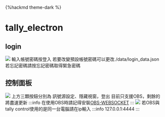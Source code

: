 {%hackmd theme-dark %}
# tally_electron
## login
![](https://i.imgur.com/JSgxE0n.png)
輸入帳號密碼按登入
若要改變預設帳號密碼可以更改./data/login_data.json
若忘記密碼請按忘記密碼取得緊急密碼
## 控制面板
![](https://i.imgur.com/k2wYi45.png)
上方三顆按鈕分別為
訊號源設定、隱藏視窗，登出
目前只支援OBS，剩餘的將盡速更新
:::info
在使用OBS時請記得安裝[OBS-WEBSOCKET](https://github.com/obsproject/obs-websocket/releases/tag/4.9.1-compat)
:::
![](https://i.imgur.com/V7GPH8d.png)
若OBS與tally control使用的是同一台電腦請在ip輸入
:::info
127.0.0.1:4444
:::
